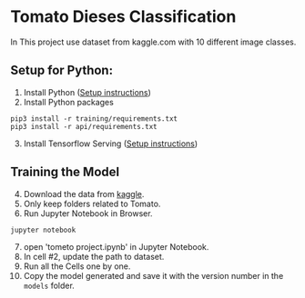 # Tomato Dieses Classification

In This project use dataset from kaggle.com with 10 different image classes.

## Setup for Python:
1. Install Python ([Setup instructions](https://wiki.python.org/moin/BeginnersGuide))
2. Install Python packages
```
pip3 install -r training/requirements.txt
pip3 install -r api/requirements.txt
```
3. Install Tensorflow Serving ([Setup instructions](https://www.tensorflow.org/tfx/serving/setup))

## Training the Model

4. Download the data from [kaggle](https://www.kaggle.com/arjuntejaswi/plant-village).
5. Only keep folders related to Tomato.
6. Run Jupyter Notebook in Browser.

```bash
jupyter notebook
```
7.  open 'tometo project.ipynb' in Jupyter Notebook.
8.  In cell #2, update the path to dataset.
9.  Run all the Cells one by one.
10. Copy the model generated and save it with the version number in the `models` folder.
